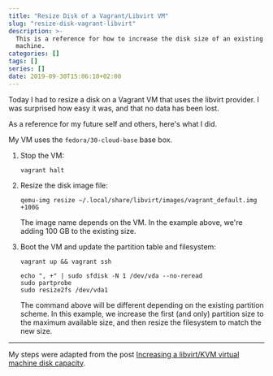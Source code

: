 ```yaml
---
title: "Resize Disk of a Vagrant/Libvirt VM"
slug: "resize-disk-vagrant-libvirt"
description: >-
  This is a reference for how to increase the disk size of an existing virtual
  machine.
categories: []
tags: []
series: []
date: 2019-09-30T15:06:10+02:00
---
```


Today I had to resize a disk on a Vagrant VM that uses the libvirt provider.
I was surprised how easy it was, and that no data has been lost.

As a reference for my future self and others, here's what I did.

My VM uses the `fedora/30-cloud-base` base box.

1. Stop the VM:
    ```
    vagrant halt
    ```

2. Resize the disk image file:
    ```
    qemu-img resize ~/.local/share/libvirt/images/vagrant_default.img +100G
    ```

    The image name depends on the VM. In the example above, we're adding 100 GB to
    the existing size.

3. Boot the VM and update the partition table and filesystem:
    ```
    vagrant up && vagrant ssh
    ```

    ```
    echo ", +" | sudo sfdisk -N 1 /dev/vda --no-reread
    sudo partprobe
    sudo resize2fs /dev/vda1
    ```

    The command above will be different depending on the existing partition
    scheme. In this example, we increase the first (and only) partition size to
    the maximum available size, and then resize the filesystem to match the new
    size.

---

My steps were adapted from the post [Increasing a libvirt/KVM virtual machine
disk capacity](https://nullr0ute.com/2018/08/increasing-a-libvirt-kvm-virtual-machine-disk-capacity/).
